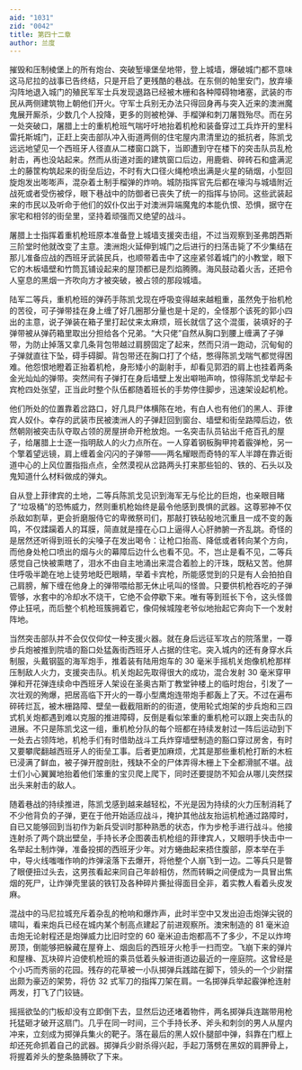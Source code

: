 ```yaml
---
aid: "1031"
zid: "0042"
title: 第四十二章
author: 兰度
---
```


摧毁和压制棱堡上的所有炮台、突破堑壕堡垒地带，登上城墙，爆破城门都不意味这马尼拉的战事已告终结，只是开启了更残酷的巷战。在东侧的帕里安门，放弃壕沟阵地退入城门的殖民军军士兵发现退路已经被木栅和各种障碍物堵塞，武装的市民从两侧建筑物上朝他们开火。守军士兵别无办法只得回身再与突入近来的澳洲魔鬼展开厮杀，少数几个人投降，更多的则被枪弹、手榴弹和刺刀屠戮殆尽。而在另一处突破口，屠腊上士的重机枪班气喘吁吁地抬着机枪和装备穿过工兵炸开的里科雷托斯城门，正赶上突击部队冲入街道两侧的住宅屋内肃清里边的抵抗者，陈凯戈远远地望见一个西班牙人径直从二楼窗口跳下，当即遭到守在楼下的突击队员乱枪射击，再也没站起来。然而从街道对面的建筑窗口后边，用鹿砦、碎砖石和盛满泥土的藤筐构筑起来的街垒后边，不时有大口径火绳枪喷出满是火星的硝烟，小型回旋炮发出嘭嘭声，混杂着土制手榴弹的炸响。城防指挥官先后都在壕沟与城墙附近战死或者受伤被俘，眼下巷战中的防御者已丧失了统一的指挥与协同。这些武装起来的市民以及听命于他们的奴仆仅出于对澳洲异端魔鬼的本能仇恨、恐惧，据守在家宅和相邻的街垒里，坚持着顽强而又绝望的战斗。

屠腊上士指挥着重机枪班原本准备登上城墙支援突击组，不过当观察到圣弗朗西斯三阶堂时他就改变了主意。澳洲炮火延伸到城门之后进行的扫荡击毙了不少集结在那儿准备应战的西班牙武装民兵，也顺带着击中了这座紧邻着城门的小教堂，眼下它的木板墙壁和竹筒瓦铺设起来的屋顶都已是烈焰腾腾。海风鼓动着火舌，还把令人窒息的黑烟一齐吹向方才被突破，被占领的那段城墙。

陆军二等兵，重机枪班的弹药手陈凯戈现在呼吸变得越来越粗重，虽然免于抬机枪的苦役，可子弹带挂在身上缠了好几圈那分量也是十足的，全怪那个该死的郭小四出的主意，说子弹装在箱子里打起仗来太麻烦，班长就信了这个混蛋，装填好的子弹带被从弹药箱里取出分担给各个兄弟。“大只佬”自然从胸口到腰上缠满了子弹带，为防止掉落又拿几条背包带越过肩膀固定了起来，然而只消一跑动，沉甸甸的子弹就直往下坠，碍手碍脚。背包带还在胸口打了个结，憋得陈凯戈喘气都觉得困难。他怨恨地瞪着正抬着机枪，身形矮小的副射手，却看见郭泗的肩上也挂着两条金光灿灿的弹带。突然间有子弹打在身后墙壁上发出噼啪声响，惊得陈凯戈举起卡宾枪四处张望，正当此时整个队伍都随着班长的手势停住脚步，迅速架设起机枪。

他们所处的位置靠着岔路口，好几具尸体横陈在地，有白人也有他们的黑人、菲律宾人奴仆。幸存的武装市民被澳洲人的子弹赶回到窗台、墙壁和街垒路障后边，依然朝刚被突击队夺取占领的房屋拼命开枪放炮。一名突击队员钻出千疮百孔的屋子，给屠腊上士逐一指明敌人的火力点所在。一人穿着钢板胸甲挎着霰弹枪，另一个擎着望远镜，肩上缠着金闪闪的子弹带——两名耀眼而奇特的军人半蹲在靠近街道中心的上风位置指指点点，全然漠视从岔路两头打来那些铅的、铁的、石头以及鬼知道什么材料做成的弹丸。

自从登上菲律宾的土地，二等兵陈凯戈见识到海军无与伦比的巨炮，也亲眼目睹了“垃圾桶”的恐怖威力，然则重机枪始终是最令他感到畏惧的武器。这尊邪神不仅杀敌如割草，更会折磨服侍它的卑微祭司们，那敲打铁砧般地沉重且一成不变的轰鸣，不仅蹂躏着人的耳膜，简直就是撞在心口上逼得人心肝肺腑一齐乱跳。奇怪的是居然还听得到班长的尖嗓子在发出喝令：让枪口抬高、降低或者转向某个方向，而他身处枪口喷出的烟与火的幕障后边什么也看不见。不，岂止是看不见，二等兵感觉自己快被熏瞎了，泪水不由自主地涌出来混合着脸上的汗珠，既粘又苦。他屏住呼吸半跪在地上徒劳地眨巴眼睛，举着卡宾枪，所能感觉到的只是有人会拍拍自己肩膀，解下缠在他身上的弹带喂给那无休止吼叫的怪兽。只要供机枪吞吃的子弹管够，水套中的冷却水不烧干，它绝不会停歇下来。唯有等到班长下令，这头怪兽停止狂吼，而后整个机枪班簇拥着它，像伺候城隍老爷似地抬起它奔向下一个发射阵地。

当然突击部队并不会仅仅仰仗一种支援火器。就在身后远征军攻占的院落里，一尊步兵炮被推到院墙的豁口处猛轰街西班牙人占据的住宅。突入城内的还有身穿水兵制服，头戴钢盔的海军炮手，推着装有陆用炮车的 30 毫米手摇机关炮像机枪那样压制敌人火力，支援突击队。机关炮起先取得很大的成功，混合发射 30 毫米穿甲弹和开花弹连续命中西班牙人架设在圣奥古斯丁教堂钟楼上的临时炮台，引发了一次壮观的殉爆，把居高临下开火的一尊小型鹰炮连带炮手都轰上了天。不过在遍布碎砖烂瓦，被木栅路障、壁垒一截截阻断的的街道，使用轮式炮架的步兵炮和三四式机关炮都遇到难以克服的推进障碍，反倒是看似笨重的重机枪可以跟上突击队的进展。不只是陈凯戈这一组，重机枪分队的每个班都在持续发射过一阵后运动到下一处去占领阵地，机枪手们有时借助战斗工兵炸穿墙壁制造的豁口穿过房舍，有时又要攀爬翻越西班牙人的街垒工事。后者更加麻烦，尤其是那些重机枪打断的木桩已浸满了鲜血，被子弹开膛剖肚，残缺不全的尸体弄得木栅上下全都滑腻不堪。战士们小心翼翼地抬着他们笨重的宝贝爬上爬下，同时还要提防不知会从哪儿突然探出头来射击的敌人。

随着巷战的持续推进，陈凯戈感到越来越轻松，不光是因为持续的火力压制消耗了不少他背负的子弹，更在于他开始适应战斗，掩护其他战友抬运机枪通过路障时，自已又能够回到当初作为新兵受训时那种熟悉的状态，作为步枪手进行战斗。他接连射杀了两个跳出壁垒，手持长矛企图袭击机枪组的菲律宾人，又眼明手快击中一名举起土制炸弹，准备投掷的西班牙少年。对方蜷曲起来捂住腹部，原本举在手中，导火线嗤嗤作响的炸弹滚落下去爆开，将他整个人崩飞到一边。二等兵只是暼了眼便扭过头去，这男孩看起来同自己年龄相仿，然而转瞬之间便成为一具冒出焦烟的死尸，让炸弹壳里装的铁钉及各种碎片撕扯得面目全非，着实教人看着头皮发麻。

混战中的马尼拉城充斥着杂乱的枪响和爆炸声，此时半空中又发出迫击炮弹尖锐的啸叫，看来炮兵已经在城内某个制高点建起了前进观察所。澳宋制造的 81 毫米迫击炮无论射程还是炮弹威力比旧时空的 60 毫米迫击炮都高不了多少，不足以炸垮房顶，倒能够把躲藏在屋脊上、烟囱后的西班牙火枪手一扫而空。飞崩下来的弹片和屋椽、瓦块碎片迫使机枪班的乘员低着头躲进街道边最近的一座庭院。这曾经是个小巧而秀丽的花园。残存的花草被一小队掷弹兵践踏在脚下，领头的一个少尉摆出颇为豪迈的架势，将仿 32 式军刀的指挥刀架在肩。一名掷弹兵举起霰弹枪连射两发，打飞了门铰链。

摇摇欲坠的门板却没有立即倒下去，显然后边还堵着物件，两名掷弹兵连踹带用枪托猛砸才破开这扇门。几乎在同一时间，三个手持长矛、斧头和刺剑的男人从屋内冲来，立刻成为掷弹兵集火的靶子。落在最后的黑人奴仆腿部中弹，斜靠在门框上却还死命抓着自己的武器。掷弹兵少尉杀得兴起，手起刀落劈在黑奴的肩胛骨上，将握着斧头的整条胳膊砍了下来。
